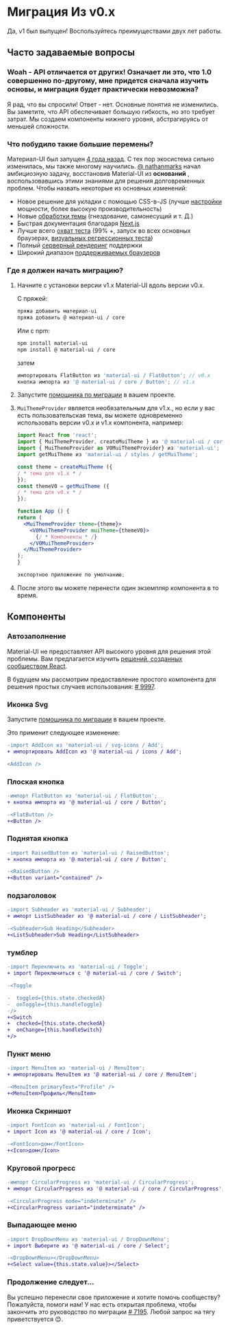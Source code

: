 # Миграция Из v0.x

<p class="description">Да, v1 был выпущен! Воспользуйтесь преимуществами двух лет работы.</p>

## Часто задаваемые вопросы

### Woah - API отличается от других! Означает ли это, что 1.0 совершенно по-другому, мне придется сначала изучить основы, и миграция будет практически невозможна?

Я рад, что вы спросили! Ответ - нет. Основные понятия не изменились. Вы заметите, что API обеспечивает большую гибкость, но это требует затрат. Мы создаем компоненты нижнего уровня, абстрагируясь от меньшей сложности.

### Что побудило такие большие перемены?

Материал-UI был запущен [4 года назад](https://github.com/mui-org/material-ui/commit/28b768913b75752ecf9b6bb32766e27c241dbc46). С тех пор экосистема сильно изменилась, мы также многому научились. [@ nathanmarks](https://github.com/nathanmarks/) начал амбициозную задачу, восстановив Material-UI из **оснований** , воспользовавшись этими знаниями для решения долговременных проблем. Чтобы назвать некоторые из основных изменений:

- Новое решение для укладки с помощью CSS-в-JS (лучше [настройки](/customization/overrides/) мощности, более высокую производительность)
- Новые [обработки темы](/customization/themes/) (гнездование, самонесущий и т. Д.)
- Быстрая документация благодаря [Next.js](https://github.com/zeit/next.js)
- Лучше всего [охват теста](/guides/testing/) (99% +, запуск во всех основных браузерах, [визуальных регрессионных теста](https://www.argos-ci.com/mui-org/material-ui))
- Полный [серверный рендеринг](/guides/server-rendering/) поддержки
- Широкий диапазон [поддерживаемых браузеров](/getting-started/supported-platforms/)

### Где я должен начать миграцию?

1. Начните с установки версии v1.x Material-UI вдоль версии v0.x.
    
    С пряжей:
    
    ```sh
    пряжа добавить материал-ui
    пряжа добавить @ материал-ui / core
    ```
    
    Или с npm:
    
    ```sh
    npm install material-ui
    npm install @ material-ui / core
    ```
    
    затем
    
    ```js
    импортировать FlatButton из 'material-ui / FlatButton'; // v0.x
    кнопка импорта из '@ material-ui / core / Button'; // v1.x
    ```

2. Запустите [помощника по миграции](https://github.com/mui-org/material-ui/tree/master/packages/material-ui-codemod) в вашем проекте.

3. `MuiThemeProvider` является необязательным для v1.x., но если у вас есть пользовательская тема, вы можете одновременно использовать версии v0.x и v1.x компонента, например:
    
    ```jsx
    import React from 'react';
    import { MuiThemeProvider, createMuiTheme } из '@ material-ui / core / styles'; // v1.x
    import { MuiThemeProvider as V0MuiThemeProvider} из 'material-ui';
    import getMuiTheme из 'material-ui / styles / getMuiTheme';
    
    const theme = createMuiTheme ({
    / * тема для v1.x * /
    });
    const themeV0 = getMuiTheme ({
    / * тема для v0.x * /
    });
    
    function App () {
    return (
      <MuiThemeProvider theme={theme}>
        <V0MuiThemeProvider muiTheme={themeV0}>
          {/ * Компоненты * /}
        </V0MuiThemeProvider>
      </MuiThemeProvider>
    );
    }
    
    экспортное приложение по умолчанию;
    ```

4. После этого вы можете перенести один экземпляр компонента в то время.

## Компоненты

### Автозаполнение

Material-UI не предоставляет API высокого уровня для решения этой проблемы. Вам предлагается изучить [решений, созданных сообществом React](/demos/autocomplete/).

В будущем мы рассмотрим предоставление простого компонента для решения простых случаев использования: [# 9997](https://github.com/mui-org/material-ui/issues/9997).

### Иконка Svg

Запустите [помощника по миграции](https://github.com/mui-org/material-ui/tree/master/packages/material-ui-codemod) в вашем проекте.

Это применит следующее изменение:

```diff
-import AddIcon из 'material-ui / svg-icons / Add';
+ импортировать AddIcon из '@ material-ui / icons / Add';

<AddIcon />
```

### Плоская кнопка

```diff
-импорт FlatButton из 'material-ui / FlatButton';
+ кнопка импорта из '@ material-ui / core / Button';

-<FlatButton />
+<Button />
```

### Поднятая кнопка

```diff
-import RaisedButton из 'material-ui / RaisedButton';
+ кнопка импорта из '@ material-ui / core / Button';

-<RaisedButton />
+<Button variant="contained" />
```

### подзаголовок

```diff
-import Subheader из 'material-ui / Subheader';
+ импорт ListSubheader из '@ material-ui / core / ListSubheader';

-<Subheader>Sub Heading</Subheader>
+<ListSubheader>Sub Heading</ListSubheader>
```

### тумблер

```diff
-import Переключить из 'material-ui / Toggle';
+ import Переключиться с '@ material-ui / core / Switch';

-<Toggle

-  toggled={this.state.checkedA}
-  onToggle={this.handleToggle}
-/>
+<Switch
+  checked={this.state.checkedA}
+  onChange={this.handleSwitch}
+/>
```

### Пункт меню

```diff
-import MenuItem из 'material-ui / MenuItem';
+ импортировать MenuItem из '@ material-ui / core / MenuItem';

-<MenuItem primaryText="Profile" />
+<MenuItem>Профиль</MenuItem>
```

### Иконка Скриншот

```diff
-import FontIcon из 'material-ui / FontIcon';
+ import Icon из '@ material-ui / core / Icon';

-<FontIcon>дом</FontIcon>
+<Icon>дом</Icon>
```

### Круговой прогресс

```diff
-импорт CircularProgress из 'material-ui / CircularProgress';
+ импорт CircularProgress из '@ material-ui / core / CircularProgress';

-<CircularProgress mode="indeterminate" />
+<CircularProgress variant="indeterminate" />
```

### Выпадающее меню

```diff
-import DropDownMenu из 'material-ui / DropDownMenu';
+ import Выберите из '@ material-ui / core / Select';

-<DropDownMenu></DropDownMenu>
+<Select value={this.state.value}></Select>
```

### Продолжение следует…

Вы успешно перенесли свое приложение и хотите помочь сообществу? Пожалуйста, помоги нам! У нас есть открытая проблема, чтобы закончить это руководство по миграции [# 7195](https://github.com/mui-org/material-ui/issues/7195). Любой запрос на тягу приветствуется 😊.